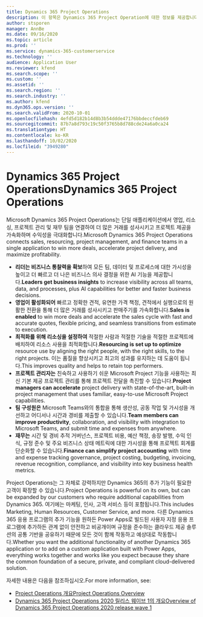 ```yaml
---
title: Dynamics 365 Project Operations
description: 이 항목은 Dynamics 365 Project Operation에 대한 정보를 제공합니다.
author: stsporen
manager: AnnBe
ms.date: 09/16/2020
ms.topic: article
ms.prod: ''
ms.service: dynamics-365-customerservice
ms.technology: ''
audience: Application User
ms.reviewer: kfend
ms.search.scope: ''
ms.custom: ''
ms.assetid: ''
ms.search.region: ''
ms.search.industry: ''
ms.author: kfend
ms.dyn365.ops.version: ''
ms.search.validFrom: 2020-10-01
ms.openlocfilehash: 4efd5d182b14d8b3b54ddde47176bbdeccfdeb69
ms.sourcegitcommit: 87b7a8d793c19c50f3765b8d788cde24a6a0ca24
ms.translationtype: HT
ms.contentlocale: ko-KR
ms.lasthandoff: 10/02/2020
ms.locfileid: "3949280"
---
```

# <a name="dynamics-365-project-operations"></a><span data-ttu-id="89fd6-103">Dynamics 365 Project Operations</span><span class="sxs-lookup"><span data-stu-id="89fd6-103">Dynamics 365 Project Operations</span></span>

<span data-ttu-id="89fd6-104">Microsoft Dynamics 365 Project Operations는 단일 애플리케이션에서 영업, 리소싱, 프로젝트 관리 및 재무 팀을 연결하여 더 많은 거래를 성사시키고 프로젝트 제공을 가속화하며 수익성을 극대화합니다.</span><span class="sxs-lookup"><span data-stu-id="89fd6-104">Microsoft Dynamics 365 Project Operations connects sales, resourcing, project management, and finance teams in a single application to win more deals, accelerate project delivery, and maximize profitability.</span></span>

-   <span data-ttu-id="89fd6-105">**리더는 비즈니스 통찰력을 확보**하여 모든 팀, 데이터 및 프로세스에 대한 가시성을 높이고 더 빠르고 더 나은 비즈니스 의사 결정을 위한 AI 기능을 제공합니다.</span><span class="sxs-lookup"><span data-stu-id="89fd6-105">**Leaders get business insights** to increase visibility across all teams, data, and processes, plus AI capabilities for better and faster business decisions.</span></span>
-   <span data-ttu-id="89fd6-106">**영업이 활성화되어** 빠르고 정확한 견적, 유연한 가격 책정, 견적에서 실행으로의 원활한 전환을 통해 더 많은 거래를 성사시키고 판매주기를 가속화합니다.</span><span class="sxs-lookup"><span data-stu-id="89fd6-106">**Sales is enabled** to win more deals and accelerate the sales cycle with fast and accurate quotes, flexible pricing, and seamless transitions from estimate to execution.</span></span>
-   <span data-ttu-id="89fd6-107">**최적화를 위해 리소싱을 설정하여** 적절한 사람과 적절한 기술을 적절한 프로젝트에 배치하여 리소스 사용을 최적화합니다.</span><span class="sxs-lookup"><span data-stu-id="89fd6-107">**Resourcing is set up to optimize** resource use by aligning the right people, with the right skills, to the right projects.</span></span> <span data-ttu-id="89fd6-108">이는 품질을 향상시키고 최고의 성과를 유지하는 데 도움이 됩니다.</span><span class="sxs-lookup"><span data-stu-id="89fd6-108">This improves quality and helps to retain top performers.</span></span>
-   <span data-ttu-id="89fd6-109">**프로젝트 관리자는** 친숙하고 사용하기 쉬운 Microsoft Project 기능을 사용하는 최신 기본 제공 프로젝트 관리를 통해 프로젝트 전달을 촉진할 수 있습니다.</span><span class="sxs-lookup"><span data-stu-id="89fd6-109">**Project managers can accelerate** project delivery with state-of-the-art, built-in project management that uses familiar, easy-to-use Microsoft Project capabilities.</span></span>
-   <span data-ttu-id="89fd6-110">**팀 구성원은** Microsoft Teams와의 통합을 통해 생산성, 공동 작업 및 가시성을 개선하고 어디서나 시간과 경비를 제출할 수 있습니다.</span><span class="sxs-lookup"><span data-stu-id="89fd6-110">**Team members can improve productivity**, collaboration, and visibility with integration to Microsoft Teams, and submit time and expenses from anywhere.</span></span>
-   <span data-ttu-id="89fd6-111">**재무는** 시간 및 경비 추적 거버넌스, 프로젝트 비용, 예산 책정, 송장 발행, 수익 인식, 규정 준수 및 주요 비즈니스 상태 메트릭에 대한 가시성을 통해 프로젝트 회계를 단순화할 수 있습니다.</span><span class="sxs-lookup"><span data-stu-id="89fd6-111">**Finance can simplify project accounting** with time and expense tracking governance, project costing, budgeting, invoicing, revenue recognition, compliance, and visibility into key business health metrics.</span></span>

<span data-ttu-id="89fd6-112">Project Operations는 그 자체로 강력하지만 Dynamics 365의 추가 기능이 필요한 고객이 확장할 수 있습니다.</span><span class="sxs-lookup"><span data-stu-id="89fd6-112">Project Operations is powerful on its own, but can be expanded by our customers who require additional capabilities from Dynamics 365.</span></span> <span data-ttu-id="89fd6-113">여기에는 마케팅, 인사, 고객 서비스 등이 포함됩니다.</span><span class="sxs-lookup"><span data-stu-id="89fd6-113">This includes Marketing, Human Resources, Customer Service, and more.</span></span> <span data-ttu-id="89fd6-114">다른 Dynamics 365 응용 프로그램의 추가 기능을 원하든 Power Apps로 빌드된 사용자 지정 응용 프로그램에 추가하든 관계 없이 안전하고 비공개이며 규정을 준수하는 클라우드 제공 솔루션의 공통 기반을 공유하기 때문에 모든 것이 함께 작동하고 예상대로 작동합니다.</span><span class="sxs-lookup"><span data-stu-id="89fd6-114">Whether you want the additional functionality of another Dynamics 365 application or to add on a custom application built with Power Apps, everything works together and works like you expect because they share the common foundation of a secure, private, and compliant cloud-delivered solution.</span></span>

<span data-ttu-id="89fd6-115">자세한 내용은 다음을 참조하십시오.</span><span class="sxs-lookup"><span data-stu-id="89fd6-115">For more information, see:</span></span>

- [<span data-ttu-id="89fd6-116">Project Operations 개요</span><span class="sxs-lookup"><span data-stu-id="89fd6-116">Project Operations Overview</span></span>](https://dynamics.microsoft.com/en-us/project-operations/overview/)
- [<span data-ttu-id="89fd6-117">Dynamics 365 Project Operations 2020 릴리스 웨이브 1의 개요</span><span class="sxs-lookup"><span data-stu-id="89fd6-117">Overview of Dynamics 365 Project Operations 2020 release wave 1</span></span>](https://docs.microsoft.com/dynamics365-release-plan/2020wave1/dynamics365-project-operations/)

